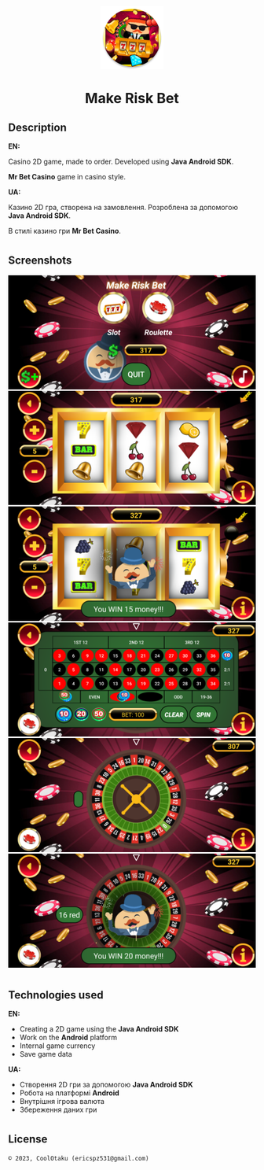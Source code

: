 <p align="center"><img height="128" src="app/src/main/res/mipmap-xxxhdpi/ic_launcher_round.png"/></p>
<h1 align="center">Make Risk Bet</h1>

## Description
<b>EN:</b>

Casino 2D game, made to order. Developed using **Java Android SDK**.

**Mr Bet Casino** game in casino style.

<b>UA:</b>

Казино 2D гра, створена на замовлення. Розроблена за допомогою **Java Android SDK**.

В стилі казино гри **Mr Bet Casino**.

#
## Screenshots
<p align="center">
  <img src="screenshots/1.png" height="height="20%"/>
  <img src="screenshots/2.png" height="height="20%"/>
  <img src="screenshots/3.png" height="height="20%"/>
  <img src="screenshots/4.png" height="height="20%"/>
  <img src="screenshots/5.png" height="height="20%"/>
  <img src="screenshots/6.png" height="height="20%"/>
</p>

#
## Technologies used
<b>EN:</b>
- Creating a 2D game using the **Java Android SDK**
- Work on the **Android** platform
- Internal game currency
- Save game data

<b>UA:</b>
- Створення 2D гри за допомогою **Java Android SDK**
- Робота на платформі **Android**
- Внутрішня ігрова валюта
- Збереження даних гри

#
## License
```
© 2023, CoolOtaku (ericspz531@gmail.com)
```
